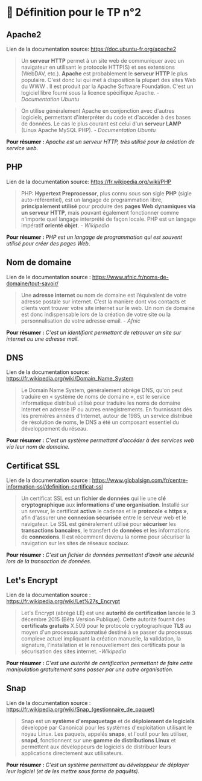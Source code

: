 # :book: Définition pour le TP n°2

## Apache2

Lien de la documentation source: https://doc.ubuntu-fr.org/apache2

>  Un **serveur HTTP** permet à un site web de communiquer avec un navigateur en utilisant le protocole HTTP(S) et ses extensions (WebDAV, etc.). **Apache** est probablement le **serveur HTTP** le plus populaire. C'est donc lui qui met à disposition la plupart des sites Web du WWW .
> Il est produit par la Apache Software Foundation. C'est un logiciel libre fourni sous la licence spécifique Apache. *- Documentation Ubuntu*

> On utilise généralement Apache en conjonction avec d'autres logiciels, permettant d'interpréter du code et d'accéder à des bases de données. Le cas le plus courant est celui d'un **serveur LAMP** (Linux Apache MySQL PHP). *- Documentation Ubuntu*

**Pour résumer :** *Apache est un serveur HTTP, très utilisé pour la création de service web*.

## PHP

Lien de la documentation source: https://fr.wikipedia.org/wiki/PHP

> PHP: **Hypertext Preprocessor**, plus connu sous son sigle **PHP** (sigle auto-référentiel), est un langage de programmation libre, **principalement utilisé** pour produire des **pages Web dynamiques via un serveur HTTP**, mais pouvant également fonctionner comme n'importe quel langage interprété de façon locale. PHP est un langage impératif **orienté objet**. *- Wikipedia*

**Pour résumer :** *PHP est un langage de programmation qui est souvent utilisé pour créer des pages Web*.

## Nom de domaine

Lien de le documentation source : https://www.afnic.fr/noms-de-domaine/tout-savoir/

> Une **adresse internet** ou nom de domaine est l’équivalent de votre adresse postale sur internet. C’est la manière dont vos contacts et clients vont trouver votre site internet sur le web. Un nom de domaine est donc indispensable lors de la création de votre site ou la personnalisation de votre adresse email. - *Afnic*

**Pour résumer :** *C'est un identifiant permettant de retrouver un site sur internet ou une adresse mail.*


## DNS

Lien de la documentation source: https://fr.wikipedia.org/wiki/Domain_Name_System

> Le Domain Name System, généralement abrégé DNS, qu'on peut traduire en « système de noms de domaine », est le service informatique distribué utilisé pour traduire les noms de domaine Internet en adresse IP ou autres enregistrements. En fournissant dès les premières années d'Internet, autour de 1985, un service distribué de résolution de noms, le DNS a été un composant essentiel du développement du réseau. 

**Pour résumer :** *C'est un système permettant d'accéder à des services web via leur nom de domaine.*

## Certificat SSL

Lien de la documentation source : https://www.globalsign.com/fr/centre-information-ssl/definition-certificat-ssl

> Un certificat SSL est un **fichier de données** qui lie une **clé cryptographique** aux **informations d'une organisation**. Installé sur un serveur, le certificat **active** le cadenas et le **protocole « https »**, afin d'assurer une **connexion sécurisée** entre le serveur web et le navigateur. Le SSL est généralement utilisé pour **sécuriser** les **transactions bancaires**, le transfert de **données** et les informations de **connexions**. Il est récemment devenu la norme pour sécuriser la navigation sur les sites de réseaux sociaux.

**Pour résumer :** *C'est un fichier de données permettant d'avoir une sécurité lors de la transaction de données.*

## Let's Encrypt

Lien de la documentation source : https://fr.wikipedia.org/wiki/Let%27s_Encrypt

>Let's Encrypt (abrégé LE) est une **autorité de certification** lancée le 3 décembre 2015 (Bêta Version Publique). Cette autorité fournit des **certificats gratuits** X.509 pour le protocole cryptographique **TLS** au moyen d'un processus automatisé destiné à se passer du processus complexe actuel impliquant la création manuelle, la validation, la signature, l'installation et le renouvellement des certificats pour la sécurisation des sites internet. -*Wikipedia*

**Pour résumer :** *C'est une autorité de certification permettant de faire cette manipulation gratuitement sans passer par une autre organisation.*

## Snap

Lien de la documentation source : https://fr.wikipedia.org/wiki/Snap_(gestionnaire_de_paquet)

> Snap est un **système d'empaquetage** et de **déploiement de logiciels** développé par Canonical pour les systèmes d'exploitation utilisant le noyau Linux. Les paquets, appelés **snaps**, et l'outil pour les utiliser, **snapd**, fonctionnent sur une **gamme de distributions Linux** et permettent aux développeurs de logiciels de distribuer leurs applications directement aux utilisateurs.

**Pour résumer :** *C'est un système permettant au développeur de déplayer leur logiciel (et de les mettre sous forme de paquêts).*